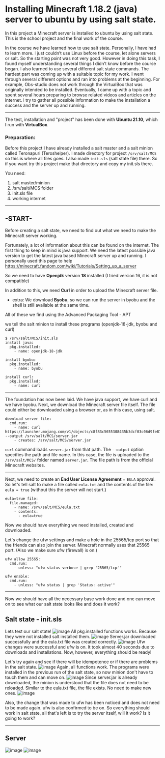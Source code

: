 # Installing Minecraft 1.18.2 (java) server to ubuntu by using salt state.

In this project a Minecraft server is installed to ubuntu by using salt state. This is the school project and the final work of the course.

In the course we have learned how to use salt state. Personally, I have had to learn more. I just couldn’t use Linux before the course, let alone servers or salt.
So the starting point was not very good. However in doing this task, I found myself understanding several things I didn’t know before the course began. I also learned to use several different salt state commands. The hardest part was coming up with a suitable topic for my work. I went through several different options and ran into problems at the beginning. For example, Obs-studio does not work through the VirtualBox that was originally intended to be installed. Eventually, I came up with a topic and spent several hours preparing to browse related videos and articles on the internet. I try to gather all possible information to make the installation a success and the server up and running.

----------

The test, installation and "project" has been done with **Ubuntu 21.10**, which I run with **VirtualBox**.

### Preparation: 
Before this project I have already installed a salt master and a salt minion called Teronapuri (Teroshelper).
I made directory for project `/srv/salt/MCS` so this is where all files goes. I also made `init.sls` (salt state file) there. So if you want try this project make that directory and copy my init.sls there. 

You need:
1. salt master/minion
2. /srv/salt/MCS folder
3. init.sls file
4. working internet

---------------

## -START-
Before creating a salt state, we need to find out what we need to make the Minecraft server working. 

Fortunately, a lot of information about this can be found on the internet. The first thing to keep in mind is java support. We need the latest possible java version to get the latest java based Minecraft server up and running. I personally used this page to help https://minecraft.fandom.com/wiki/Tutorials/Setting_up_a_server

So we need to have **Openjdk** version **18** installed (I tried version 16, it is not compatible)

In addition to this, we need **Curl** in order to upload the Minecraft server file.

+ extra: We download **Byobu**, so we can run the server in byobu and the shell is still available at the same time.

All of these we find using the Advanced Packaging Tool - APT

we tell the salt minion to install these programs (openjdk-18-jdk, byobu and curl)
```
$ /srv/salt/MCS/init.sls
install java:
  pkg.installed:
    - name: openjdk-18-jdk
     
install byobu:
  pkg.installed: 
    - name: byobu
     
install curl:
  pkg.installed:
    - name: curl
```

-----------------------

The foundation has now been laid. We have java support, we have curl and we have byobu. Next, we download the Minecraft server file itself. The file could either be downloaded using a browser or, as in this case, using salt.

```
download server file: 
  cmd.run:
    - name: curl https://launcher.mojang.com/v1/objects/c8f83c5655308435b3dcf03c06d9fe8740a77469/server.jar --output /srv/salt/MCS/server.jar
    - creates: /srv/salt/MCS/server.jar
```
`curl` command loads `server.jar` from that path. The `--output` option specifies the path and file name. In this case, the file is uploaded to the `/srv/salt/MCS/` folder named `server.jar`. The file path is from the official Minecraft websites.

-------------------------
Next, we need to create an **End User License Agreement** = `EULA` approval. So let's tell salt to make a file called `eula.txt` and the contents of the file: `eula = true` (without this the server will not start.)

```
eula=true file:
  file.managed:
    - name: /srv/salt/MCS/eula.txt
    - contents: 
      - eula=true
```
Now we should have everything we need installed, created and downloaded. 

Let's change the ufw settings and make a hole in the 25565/tcp port so that the friends can also join the server. Minecraft normally uses that 25565 port. (Also we make sure ufw (firewall) is on.)

```
ufw allow 25565:
  cmd.run:
    - unless: "ufw status verbose | grep '25565/tcp'"

ufw enable:
  cmd.run:
    - unless: "ufw status | grep 'Status: active'"
```

---------------------

Now we should have all the necessary base work done and one can move on to see what our salt state looks like and does it work?


## Salt state - init.sls









Lets test our salt state! 
![image](/.attachments/af06dd37017a1131bd1f54d41abd0770994bf9e7.png)
All pkg.installed functions works. Because they were not installed salt installed them.
![image](/.attachments/bef879f12705f3c2090ffd1f099ce3143f5ecb3c.png)
Server.jar downloaded successfully and the eula.txt file was created correctly.
![image](/.attachments/efeecc2256e8d47178085fd588e45deb303e8927.png)
Ufw changes were successful and ufw is on. It took almost 40 seconds due to downloads and installations. Now, however, everything should be ready!

Let's try again and see if there will be idempotence or if there are problems in the salt state.
![image](/.attachments/309b973ea42ed2383fe92a2edc7000aad309099c.png)
Again, all functions work. The programs were installed in the previous run of the salt state, so now minion don't have to touch them and can move on.
![image](/.attachments/5c6642cc5d657372bea7a8bd65390a927dc5272c.png)
Since server.jar is already downloaded, the minion is understood that the file does not need to be reloaded. Similar to the eula.txt file, the file exists. No need to make new ones.
![image](/.attachments/e9d6ba7458f76c0dbeba2dc507e1e81596366a1a.png)
  
Also, the change that was made to ufw has been noticed and does not need to be made again. ufw is also confirmed to be on. 
So everything should work in salt state, all that's left is to try the server itself, will it work? Is it going to work?

-------------

## Server
![image](/.attachments/fd259946c462d40e9d02d34b769ae043e6265453.png)
![image](/.attachments/f2e50820311da67f3ef7e961e799b4f283cc47ab.png)


